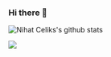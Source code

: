 ### Hi there 👋

<!--
**NihatCelik/NihatCelik** is a ✨ _special_ ✨ repository because its `README.md` (this file) appears on your GitHub profile.

Here are some ideas to get you started:

- 🔭 I’m currently working on ...
- 🌱 I’m currently learning ...
- 👯 I’m looking to collaborate on ...
- 🤔 I’m looking for help with ...
- 💬 Ask me about ...
- 📫 How to reach me: ...
- 😄 Pronouns: ...
- ⚡ Fun fact: ...
--> 
 

![Nihat Celiks's github stats](https://github-readme-stats.vercel.app/api?username=nihatcelik&show_icons=true)

![](https://komarev.com/ghpvc/?username=nihatcelik&style=flat-square)

